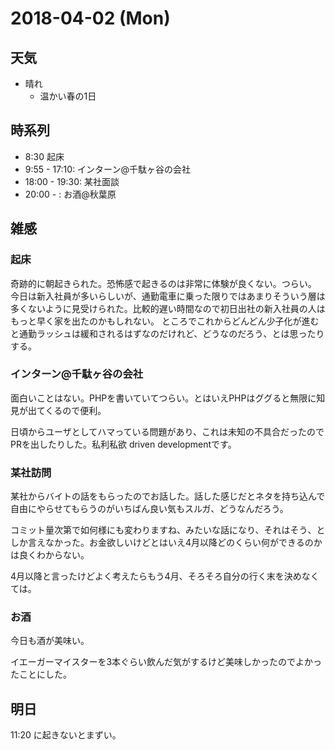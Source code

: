 # 2018-04-02 (Mon)

## 天気

- 晴れ
  - 温かい春の1日

## 時系列

- 8:30 起床
- 9:55 - 17:10: インターン@千駄ヶ谷の会社
- 18:00 - 19:30: 某社面談
- 20:00 - : お酒@秋葉原

## 雑感

### 起床

奇跡的に朝起きられた。恐怖感で起きるのは非常に体験が良くない。つらい。
今日は新入社員が多いらしいが、通勤電車に乗った限りではあまりそういう層は多くないように見受けられた。比較的遅い時間なので初日出社の新入社員の人はもっと早く家を出たのかもしれない。
ところでこれからどんどん少子化が進むと通勤ラッシュは緩和されるはずなのだけれど、どうなのだろう、とは思ったりする。

### インターン@千駄ヶ谷の会社

面白いことはない。PHPを書いていてつらい。とはいえPHPはググると無限に知見が出てくるので便利。

日頃からユーザとしてハマっている問題があり、これは未知の不具合だったのでPRを出したりした。私利私欲 driven developmentです。

### 某社訪問

某社からバイトの話をもらったのでお話した。話した感じだとネタを持ち込んで自由にやらせてもらうのがいちばん良い気もスルガ、どうなんだろう。

コミット量次第で如何様にも変わりますね、みたいな話になり、それはそう、としか言えなかった。お金欲しいけどとはいえ4月以降どのくらい何ができるのかは良くわからない。

4月以降と言ったけどよく考えたらもう4月、そろそろ自分の行く末を決めなくては。

### お酒

今日も酒が美味い。

イエーガーマイスターを3本ぐらい飲んだ気がするけど美味しかったのでよかったことにした。

## 明日

11:20 に起きないとまずい。
